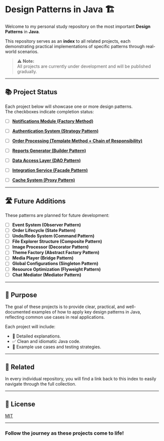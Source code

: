 # Design Patterns in Java 🏗️

Welcome to my personal study repository on the most important **Design Patterns** in **Java**.

This repository serves as an **index** to all related projects, each demonstrating practical implementations of specific patterns through real-world scenarios.

> ⚠️ **Note:**  
> All projects are currently under development and will be published gradually.

---

## 📚 Project Status

Each project below will showcase one or more design patterns.  
The checkboxes indicate completion status:

- [ ] [**Notifications Module (Factory Method)**](https://github.com/omatheusmesmo/notifications-factory)
  
- [ ] [**Authentication System (Strategy Pattern)**](https://github.com/omatheusmesmo/authentication-strategy)
  
- [ ] [**Order Processing (Template Method + Chain of Responsibility)**](https://github.com/omatheusmesmo/order-processing-template)
  
- [ ] [**Reports Generator (Builder Pattern)**](https://github.com/omatheusmesmo/reports-builder)
  
- [ ] [**Data Access Layer (DAO Pattern)**](https://github.com/omatheusmesmo/data-access-dao)
  
- [ ] [**Integration Service (Facade Pattern)**](https://github.com/omatheusmesmo/integration-facade)
  
- [ ] [**Cache System (Proxy Pattern)**](https://github.com/omatheusmesmo/cache-proxy)

---

## 🛣️ Future Additions
These patterns are planned for future development:

- [ ] **Event System (Observer Pattern)**
- [ ] **Order Lifecycle (State Pattern)**
- [ ] **Undo/Redo System (Command Pattern)**
- [ ] **File Explorer Structure (Composite Pattern)**
- [ ] **Image Processor (Decorator Pattern)**
- [ ] **Theme Factory (Abstract Factory Pattern)**
- [ ] **Media Player (Bridge Pattern)**
- [ ] **Global Configurations (Singleton Pattern)**
- [ ] **Resource Optimization (Flyweight Pattern)**
- [ ] **Chat Mediator (Mediator Pattern)**

---

## 🚀 Purpose
The goal of these projects is to provide clear, practical, and well-documented examples of how to apply key design patterns in Java, reflecting common use cases in real applications.

Each project will include:
- 📄 Detailed explanations.
- ✅ Clean and idiomatic Java code.
- 🧪 Example use cases and testing strategies.

---

## 🔗 Related
In every individual repository, you will find a link back to this index to easily navigate through the full collection.

---

## 📝 License
[MIT](LICENSE)

---

### Follow the journey as these projects come to life!
